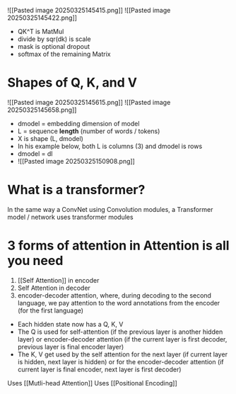 ![[Pasted image 20250325145415.png]]
![[Pasted image 20250325145422.png]]

- QK^T is MatMul
- divide by sqr(dk) is scale
- mask is optional dropout
- softmax of the remaining Matrix


# Shapes of Q, K, and V

![[Pasted image 20250325145615.png]]
![[Pasted image 20250325145658.png]]
- dmodel = embedding dimension of model
- L = sequence **length** (number of words / tokens)
- X is shape (L, dmodel)
- In his example below, both L is columns (3) and dmodel is rows 
- dmodel = dl
- ![[Pasted image 20250325150908.png]]


# What is a transformer?
In the same way a ConvNet using Convolution modules, a Transformer model / network uses transformer modules

# 3 forms of attention in Attention is all you need
1. [[Self Attention]] in encoder
2. Self Attention in decoder
3. encoder-decoder attention, where, during decoding to the second language, we pay attention to the word annotations from the encoder (for the first language)


- Each hidden state now has a Q, K, V
- The Q is used for self-attention (if the previous layer is another hidden layer) or encoder-decoder attention (if the current layer is first decoder, previous layer is final encoder layer)
- The K, V get used by the self attention for the next layer (if current layer is hidden, next layer is hidden) or for the encoder-decoder attention (if current layer is final encoder, next layer is first decoder)

Uses [[Mutli-head Attention]]
Uses [[Positional Encoding]]